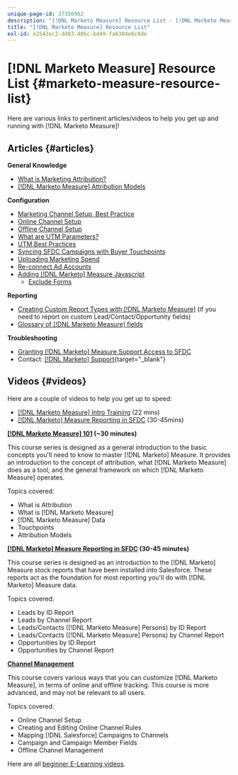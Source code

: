```yaml
---
unique-page-id: 37356962
description: "[!DNL Marketo Measure] Resource List - [!DNL Marketo Measure] - Product Documentation"
title: "[!DNL Marketo Measure] Resource List"
exl-id: e2542ec2-dd83-405c-bd49-fa6384e6c8de
---
```

# [!DNL Marketo Measure] Resource List {#marketo-measure-resource-list}

Here are various links to pertinent articles/videos to help you get up and running with [!DNL Marketo Measure]!

## Articles {#articles}

**General Knowledge**

* [What is Marketing Attribution?](/help/introduction-to-marketo-measure/overview-resources/marketing-attribution.md)
* [[!DNL Marketo Measure] Attribution Models](/help/introduction-to-marketo-measure/overview-resources/marketo-measure-attribution-models.md)

**Configuration**

* [Marketing Channel Setup, Best Practice](/help/channel-tracking-and-setup/online-channels/marketing-channels-and-subchannels.md)
* [Online Channel Setup](/help/channel-tracking-and-setup/online-channels/online-custom-channel-setup.md)
* [Offline Channel Setup](/help/channel-tracking-and-setup/offline-channels/offline-custom-channel-setup.md)
* [What are UTM Parameters?](/help/channel-tracking-and-setup/online-channels/utm-parameters.md)
* [UTM Best Practices](/help/channel-tracking-and-setup/online-channels/best-practices-for-setting-up-utm-parameters.md)
* [Syncing SFDC Campaigns with Buyer Touchpoints](/help/channel-tracking-and-setup/offline-channels/campaigns-and-campaign-members.md)
* [Uploading Marketing Spend](/help/marketing-spend/spend-management/marketing-channel-costs.md#uploading-marketing-costs)
* [Re-connect Ad Accounts](/help/api-connections/utilizing-marketo-measures-api-connections/reauthorizing-connected-accounts.md)
* [Adding [!DNL Marketo] Measure Javascript](/help/marketo-measure-tracking/setting-up-tracking/adding-marketo-measure-script.md)
   * [Exclude Forms](/help/marketo-measure-tracking/setting-up-tracking/excluding-marketo-measure-from-specific-forms.md)

**Reporting**

* [Creating Custom Report Types with [!DNL Marketo Measure]](/help/marketo-measure-salesforce-reporting/new-report-types/creating-custom-marketo-measure-report-types.md) (if you need to report on custom Lead/Contact/Opportunity fields)
* [Glossary of [!DNL Marketo Measure] fields](/help/introduction-to-marketo-measure/overview-resources/glossary-of-marketo-measure-fields.md)

**Troubleshooting**

* [Granting [!DNL Marketo] Measure Support Access to SFDC](/help/miscellaneous/other-related-resources/granting-salesforce-access-to-marketo-measure-support.md)
* Contact: [[!DNL Marketo] Support](https://nation.marketo.com/t5/support/ct-p/Support){target="_blank"}

## Videos {#videos}

Here are a couple of videos to help you get up to speed:

* [[!DNL Marketo Measure] Intro Training](https://embed.vidyard.com/watch/Pb4DuWJwtFgw3jUBDGneb4) (22 mins)
* [[!DNL Marketo] Measure Reporting in SFDC](https://universityonline.marketo.com/courses/bizible-and-salesforce/) (30-45mins)

**[[!DNL Marketo Measure] 101](https://universityonline.marketo.com/courses/bizible-101/) (~30 minutes)**

This course series is designed as a general introduction to the basic concepts you'll need to know to master [!DNL Marketo] Measure. It provides an introduction to the concept of attribution, what [!DNL Marketo Measure] does as a tool, and the general framework on which [!DNL Marketo Measure] operates.

Topics covered:

* What is Attribution
* What is [!DNL Marketo Measure]
* [!DNL Marketo Measure] Data
* Touchpoints
* Attribution Models

**[[!DNL Marketo] Measure Reporting in SFDC](https://universityonline.marketo.com/courses/bizible-and-salesforce/) (30-45 minutes)**

This course series is designed as an introduction to the [!DNL Marketo] Measure stock reports that have been installed into Salesforce. These reports act as the foundation for most reporting you'll do with [!DNL Marketo] Measure data.

Topics covered:

* Leads by ID Report
* Leads by Channel Report
* Leads/Contacts ([!DNL Marketo Measure] Persons) by ID Report
* Leads/Contacts ([!DNL Marketo Measure] Persons) by Channel Report
* Opportunities by ID Report
* Opportunities by Channel Report

**[Channel Management](https://universityonline.marketo.com/courses/bizible-fundamentals-channel-management/)**

This course covers various ways that you can customize [!DNL Marketo Measure], in terms of online and offline tracking. This course is more advanced, and may not be relevant to all users.

Topics covered:

* Online Channel Setup
* Creating and Editing Online Channel Rules
* Mapping [!DNL Salesforce] Campaigns to Channels
* Campaign and Campaign Member Fields
* Offline Channel Management

Here are all [beginner E-Learning videos](https://universityonline.marketo.com/#/library/bySubject/new-to-bizible/trails?_k=d1454j).
